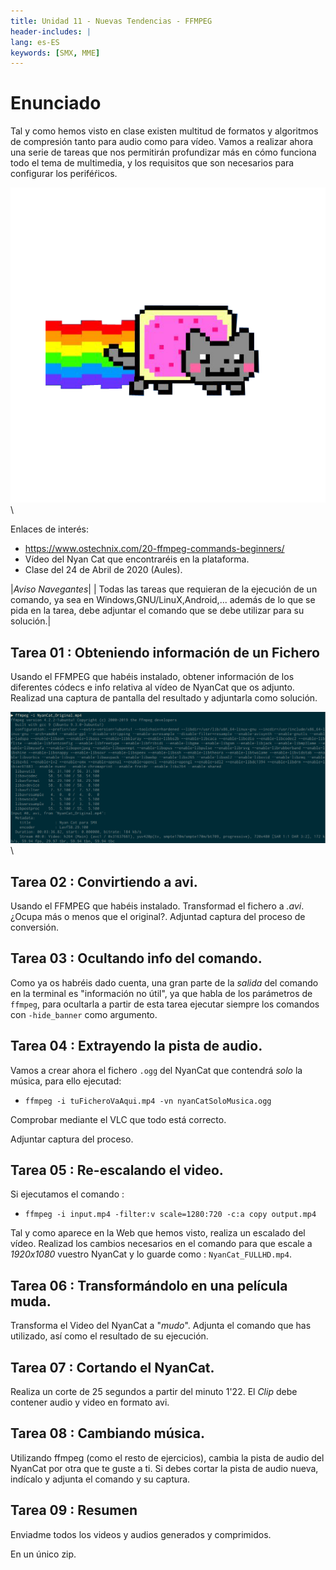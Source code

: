```yaml
---
title: Unidad 11 - Nuevas Tendencias - FFMPEG
header-includes: |
lang: es-ES
keywords: [SMX, MME]
---
```


# Enunciado

Tal y como hemos visto en clase existen multitud de formatos y algoritmos de compresión tanto para audio como para vídeo. Vamos a realizar ahora una serie de tareas que nos permitirán profundizar más en cómo funciona todo el tema de multimedia, y los requisitos que son necesarios para configurar los periféŕicos.

![Nyan Cat](imgs/nyanCat.png)
\


Enlaces de interés:

* https://www.ostechnix.com/20-ffmpeg-commands-beginners/
* Vídeo del Nyan Cat que encontraréis en la plataforma.
* Clase del 24 de Abril de 2020 (Aules).

|*Aviso Navegantes*|
| Todas las tareas que requieran de la ejecución de un comando, ya sea en Windows,GNU/LinuX,Android,... además de lo que se pida en la tarea, debe adjuntar el comando que se debe utilizar para su solución.|

## Tarea 01 : Obteniendo información de  un Fichero

Usando el FFMPEG que habéis instalado, obtener información de los diferentes códecs e info relativa al vídeo de NyanCat que os adjunto.
Realizad una captura de pantalla del resultado y adjuntarla como solución.

![Ejemplo Ffmpeg](imgs/ffmpeg_info.png)
\

## Tarea 02 : Convirtiendo a avi.

Usando el FFMPEG que habéis instalado. Transformad el fichero a *.avi*. ¿Ocupa más o menos que el original?. Adjuntad captura del proceso de conversión. 

## Tarea 03 : Ocultando info del comando.

Como ya os habréis dado cuenta, una gran parte de la *salida* del comando en la terminal es "información no útil", ya que habla de los parámetros de `ffmpeg`, para ocultarla a partir de esta tarea ejecutar siempre los comandos con `-hide_banner` como argumento.

## Tarea 04 : Extrayendo la pista de audio.

Vamos a crear ahora el fichero `.ogg` del NyanCat que contendrá *solo* la música, para ello ejecutad:

* `ffmpeg -i tuFicheroVaAqui.mp4 -vn nyanCatSoloMusica.ogg`

Comprobar mediante el VLC que todo está correcto. 

Adjuntar captura del proceso.

## Tarea 05 : Re-escalando el video.

Si ejecutamos el comando : 

* `ffmpeg -i input.mp4 -filter:v scale=1280:720 -c:a copy output.mp4`

Tal y como aparece en la Web que hemos visto, realiza un escalado del vídeo. Realizad los cambios necesarios en el comando para que escale a *1920x1080* vuestro NyanCat y lo guarde como : `NyanCat_FULLHD.mp4`.

## Tarea 06 : Transformándolo en una película muda.

Transforma el Video del NyanCat a "*mudo*". Adjunta el comando que has utilizado, así como el resultado de su ejecución.

## Tarea 07 : Cortando el NyanCat.

Realiza un corte de 25 segundos a partir del minuto 1'22. El *Clip* debe contener audio y video en formato avi.

## Tarea 08 : Cambiando música.

Utilizando ffmpeg (como el resto de ejercicios), cambia la pista de audio del NyanCat por otra que te guste a ti. Si debes cortar la pista de audio nueva, indícalo y adjunta el comando y su captura.

## Tarea 09 : Resumen

Enviadme todos los videos y audios generados y comprimidos.

En un único zip. 

